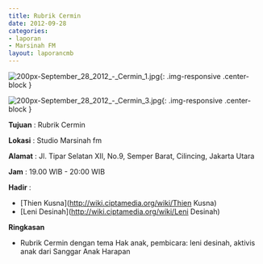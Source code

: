 ```yaml
---
title: Rubrik Cermin
date: 2012-09-28
categories:
- laporan
- Marsinah FM
layout: laporancmb
---
```



![200px-September_28_2012_-_Cermin_1.jpg](/uploads/200px-September_28_2012_-_Cermin_1.jpg){: .img-responsive .center-block }

![200px-September_28_2012_-_Cermin_3.jpg](/uploads/200px-September_28_2012_-_Cermin_3.jpg){: .img-responsive .center-block }


**Tujuan** : Rubrik Cermin 

**Lokasi** : Studio Marsinah fm 

**Alamat** : Jl. Tipar Selatan XII, No.9, Semper Barat, Cilincing, Jakarta Utara 

**Jam** : 19.00 WIB - 20:00 WIB 

**Hadir** :
* [Thien Kusna](http://wiki.ciptamedia.org/wiki/Thien Kusna)
* [Leni Desinah](http://wiki.ciptamedia.org/wiki/Leni Desinah)

**Ringkasan**  
* Rubrik Cermin dengan tema Hak anak, pembicara: leni desinah, aktivis anak dari Sanggar Anak Harapan
